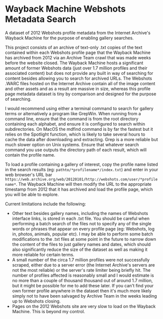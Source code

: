 # Wayback Machine Webshots Metadata Search
A dataset of 2012 Webshots profile metadata from the Internet Archive's Wayback Machine for the purpose of enabling gallery searches.

This project consists of an archive of text-only .txt copies of the text contained within each Webshots profile page that the Wayback Machine has archived from 2012 via an Archive Team crawl that was made weeks before the website closed. The Wayback Machine hosts a significant amount of former Webshots data (just over 1.7 million profiles and their associated content) but does not provide any built in way of searching for content besides allowing you to search for archived URLs. The Webshots .WARC files hosted on the Internet Archive contain all of the image content and other assets and as a result are massive in size, whereas this profile page metadata dataset is tiny by comparison and designed for the purpose of searching.

I would recommend using either a terminal command to search for gallery terms or alternatively a program like GrepWin. When running from a command line, ensure that the command is from the root directory containing each alphabet, and ensure it is configured to search within subdirectories. On MacOS the mdfind command is by far the fastest but it relies on the Spotlight function, which is likely to take several hours to cache the data after downloading and extracting. Grep is a more reliable but much slower option on Unix systems. Ensure that whatever search command you use outputs the directory path of each result, which will contain the profile name.

To load a profile containing a gallery of interest, copy the profile name listed in the search results (eg: `pathto/*profilename*/index.txt`) and enter in your web browser's URL bar `https://web.archive.org/web/20120101/http://webshots.com/user/*profilename*`. The Wayback Machine will then modify the URL to the appropriate timestamp from 2012 that it has archived and load the profile page, which you will be able to explore.



Current limitations include the following:

* Other text besides gallery names, including the names of Webshots interface links, is stored in each .txt file. You should be careful when performing a batch search of the files not to specify any of the single words or phrases that appear on every profile page (eg: Webshots, log in, photos, animals, popular etc). I may be able to perform some batch modifications to the .txt files at some point in the future to narrow down the content of the files to just gallery names and dates, which should also significantly reduce the size of the dataset as well as making it more reliable for certain terms.
* A small number of the circa 1.7 million profiles were not successfully scraped, either due to a server error (the Internet Archive's servers are not the most reliable) or the server's rate limiter being briefly hit. The number of profiles affected is reasonably small and I would estimate is no more than a couple of thousand thousand out of around 1.7 million, but it might be possible for me to add these later. If you can't find your own former profile anywhere in the dataset then it's much more likely simply not to have been salvaged by Archive Team in the weeks leading up to Webshots closing.
* Pages on the 2012 Webshots site are very slow to load on the Wayback Machine. This is beyond my control.
